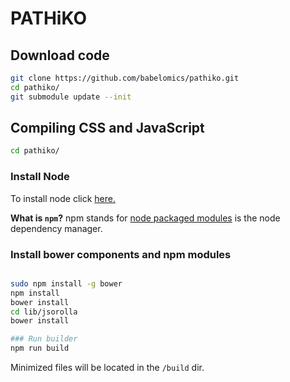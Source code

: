 PATHiKO
===========


## Download code
```bash
git clone https://github.com/babelomics/pathiko.git
cd pathiko/
git submodule update --init
```


## Compiling CSS and JavaScript

```bash
cd pathiko/
```

### Install Node
To install node click [here.](https://github.com/joyent/node/wiki/Installing-Node.js-via-package-manager)

**What is `npm`?** npm stands for [node packaged modules](http://npmjs.org/) is the node dependency manager.

### Install bower components and npm modules

```bash

sudo npm install -g bower
npm install
bower install
cd lib/jsorolla
bower install

### Run builder
npm run build
```
Minimized files will be located in the `/build` dir.
